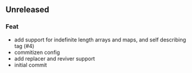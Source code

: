 ## Unreleased

### Feat

- add support for indefinite length arrays and maps, and self describing tag (#4)
- commitizen config
- add replacer and reviver support
- initial commit
